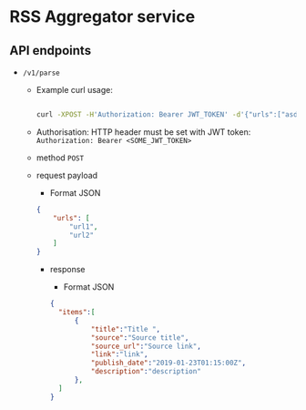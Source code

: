 # RSS Aggregator service

## API endpoints

* `/v1/parse`
  * Example curl usage:

    ```bash

    curl -XPOST -H'Authorization: Bearer JWT_TOKEN' -d'{"urls":["asdurl"]}' localhost:8080/v1/parse

    ```

  * Authorisation: HTTP header must be set with JWT token: `Authorization: Bearer <SOME_JWT_TOKEN>`
  * method `POST`
  * request payload
    * Format JSON

    ```JSON
    {
        "urls": [
            "url1",
            "url2"
        ]
    }
    ```

    * response
      * Format JSON

      ```JSON
      {
        "items":[
            {
                "title":"Title ",
                "source":"Source title",
                "source_url":"Source link",
                "link":"link",
                "publish_date":"2019-01-23T01:15:00Z",
                "description":"description"
            },
        ]
      }

      ```
